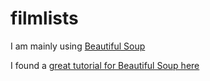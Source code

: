 # filmlists

I am mainly using [Beautiful Soup](https://www.crummy.com/software/BeautifulSoup/bs4/doc/#)

I found a [great tutorial for Beautiful Soup here](https://towardsdatascience.com/step-by-step-tutorial-web-scraping-wikipedia-with-beautifulsoup-48d7f2dfa52d)
